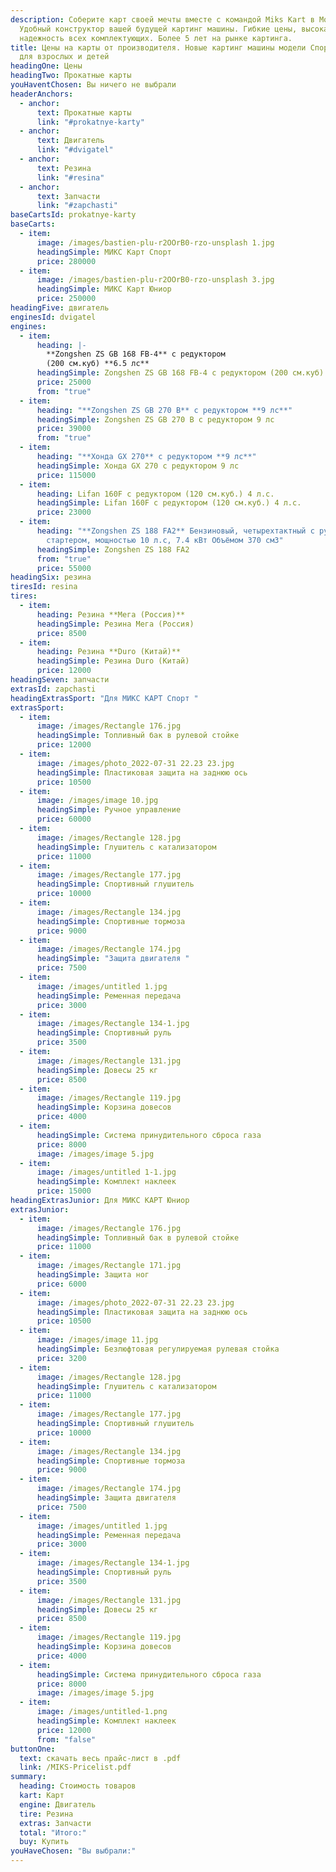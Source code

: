 ```yaml
---
description: Соберите карт своей мечты вместе с командой Miks Kart в Москве.
  Удобный конструктор вашей будущей картинг машины. Гибкие цены, высокая
  надежность всех комплектующих. Более 5 лет на рынке картинга.
title: Цены на карты от производителя. Новые картинг машины модели Спорт и Юниор
  для взрослых и детей
headingOne: Цены
headingTwo: Прокатные карты
youHaventChosen: Вы ничего не выбрали
headerAnchors:
  - anchor:
      text: Прокатные карты
      link: "#prokatnye-karty"
  - anchor:
      text: Двигатель
      link: "#dvigatel"
  - anchor:
      text: Резина
      link: "#resina"
  - anchor:
      text: Запчасти
      link: "#zapchasti"
baseCartsId: prokatnye-karty
baseCarts:
  - item:
      image: /images/bastien-plu-r2OOrB0-rzo-unsplash 1.jpg
      headingSimple: МИКС Карт Спорт
      price: 280000
  - item:
      image: /images/bastien-plu-r2OOrB0-rzo-unsplash 3.jpg
      headingSimple: МИКС Карт Юниор
      price: 250000
headingFive: двигатель
enginesId: dvigatel
engines:
  - item:
      heading: |-
        **Zongshen ZS GB 168 FB-4** с редуктором
        (200 см.куб) **6.5 лс**
      headingSimple: Zongshen ZS GB 168 FB-4 с редуктором (200 см.куб) 6.5 лс
      price: 25000
      from: "true"
  - item:
      heading: "**Zongshen ZS GB 270 B** с редуктором **9 лс**"
      headingSimple: Zongshen ZS GB 270 B с редуктором 9 лс
      price: 39000
      from: "true"
  - item:
      heading: "**Хонда GX 270** c редуктором **9 лс**"
      headingSimple: Хонда GX 270 c редуктором 9 лс
      price: 115000
  - item:
      heading: Lifan 160F c редуктором (120 см.куб.) 4 л.с.
      headingSimple: Lifan 160F c редуктором (120 см.куб.) 4 л.с.
      price: 23000
  - item:
      heading: "**Z﻿ongshen ZS 188 FA2** Бензиновый, четырехтактный с ручным
        стартером, мощностью 10 л.с, 7.4 кВт Объёмом 370 см3"
      headingSimple: Z﻿ongshen ZS 188 FA2
      from: "true"
      price: 55000
headingSix: резина
tiresId: resina
tires:
  - item:
      heading: Резина **Мега (Россия)**
      headingSimple: Резина Мега (Россия)
      price: 8500
  - item:
      heading: Резина **Duro (Китай)**
      headingSimple: Резина Duro (Китай)
      price: 12000
headingSeven: запчасти
extrasId: zapchasti
headingExtrasSport: "Для МИКС КАРТ Спорт "
extrasSport:
  - item:
      image: /images/Rectangle 176.jpg
      headingSimple: Топливный бак в рулевой стойке
      price: 12000
  - item:
      image: /images/photo_2022-07-31 22.23 23.jpg
      headingSimple: Пластиковая защита на заднюю ось
      price: 10500
  - item:
      image: /images/image 10.jpg
      headingSimple: Ручное управление
      price: 60000
  - item:
      image: /images/Rectangle 128.jpg
      headingSimple: Глушитель с катализатором
      price: 11000
  - item:
      image: /images/Rectangle 177.jpg
      headingSimple: Спортивный глушитель
      price: 10000
  - item:
      image: /images/Rectangle 134.jpg
      headingSimple: Спортивные тормоза
      price: 9000
  - item:
      image: /images/Rectangle 174.jpg
      headingSimple: "Защита двигателя "
      price: 7500
  - item:
      image: /images/untitled 1.jpg
      headingSimple: Ременная передача
      price: 3000
  - item:
      image: /images/Rectangle 134-1.jpg
      headingSimple: Спортивный руль
      price: 3500
  - item:
      image: /images/Rectangle 131.jpg
      headingSimple: Довесы 25 кг
      price: 8500
  - item:
      image: /images/Rectangle 119.jpg
      headingSimple: Корзина довесов
      price: 4000
  - item:
      headingSimple: Система принудительного сброса газа
      price: 8000
      image: /images/image 5.jpg
  - item:
      image: /images/untitled 1-1.jpg
      headingSimple: Комплект наклеек
      price: 15000
headingExtrasJunior: Для МИКС КАРТ Юниор
extrasJunior:
  - item:
      image: /images/Rectangle 176.jpg
      headingSimple: Топливный бак в рулевой стойке
      price: 11000
  - item:
      image: /images/Rectangle 171.jpg
      headingSimple: Защита ног
      price: 6000
  - item:
      image: /images/photo_2022-07-31 22.23 23.jpg
      headingSimple: Пластиковая защита на заднюю ось
      price: 10500
  - item:
      image: /images/image 11.jpg
      headingSimple: Безлюфтовая регулируемая рулевая стойка
      price: 3200
  - item:
      image: /images/Rectangle 128.jpg
      headingSimple: Глушитель с катализатором
      price: 11000
  - item:
      image: /images/Rectangle 177.jpg
      headingSimple: Спортивный глушитель
      price: 10000
  - item:
      image: /images/Rectangle 134.jpg
      headingSimple: Спортивные тормоза
      price: 9000
  - item:
      image: /images/Rectangle 174.jpg
      headingSimple: Защита двигателя
      price: 7500
  - item:
      image: /images/untitled 1.jpg
      headingSimple: Ременная передача
      price: 3000
  - item:
      image: /images/Rectangle 134-1.jpg
      headingSimple: Спортивный руль
      price: 3500
  - item:
      image: /images/Rectangle 131.jpg
      headingSimple: Довесы 25 кг
      price: 8500
  - item:
      image: /images/Rectangle 119.jpg
      headingSimple: Корзина довесов
      price: 4000
  - item:
      headingSimple: Система принудительного сброса газа
      price: 8000
      image: /images/image 5.jpg
  - item:
      image: /images/untitled-1.png
      headingSimple: Комплект наклеек
      price: 12000
      from: "false"
buttonOne:
  text: скачать весь прайс-лист в .pdf
  link: /MIKS-Pricelist.pdf
summary:
  heading: Стоимость товаров
  kart: Карт
  engine: Двигатель
  tire: Резина
  extras: Запчасти
  total: "Итого:"
  buy: Купить
youHaveChosen: "Вы выбрали:"
---
```

